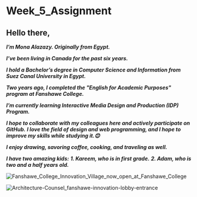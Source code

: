 # Week_5_Assignment
## Hello there,


 ***I’m Mona Alazazy. Originally from Egypt.*** 

 ***I’ve been living in Canada for the past six years.***

 ***I hold a Bachelor’s degree in Computer Science and Information from Suez Canal University in Egypt.***

 ***Two years ago, I completed the "English for Academic Purposes" program at Fanshawe College.*** 

***I’m currently learning Interactive Media Design and Production (IDP) Program.***

***I hope to collaborate with my colleagues here and actively participate on GitHub.*** 
***I love the field of design and web programming, and I hope to improve my skills while studying it.😊***

 ***I enjoy drawing, savoring coffee, cooking, and traveling as well.***        

 ***I have two amazing kids:***
           ***1. Kareem, who is in first grade.***
           ***2. Adam, who is two and a half years old.***



![Fanshawe_College_Innovation_Village_now_open_at_Fanshawe_College](https://github.com/user-attachments/assets/cf831f7d-87e5-4dee-b87a-23be8b39d859)

![Architecture-Counsel_fanshawe-innovation-lobby-entrance](https://github.com/user-attachments/assets/64fdd9f0-5301-4a3b-9a3b-1722042ee95e)
